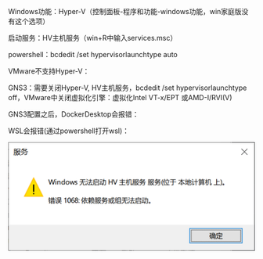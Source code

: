 Windows功能：Hyper-V（控制面板-程序和功能-windows功能，win家庭版没有这个选项）

启动服务：HV主机服务（win+R中输入services.msc）

powershell：bcdedit /set hypervisorlaunchtype auto


VMware不支持Hyper-V：

GNS3：需要关闭Hyper-V, HV主机服务，bcdedit /set hypervisorlaunchtype off，VMware中关闭虚拟化引擎：虚拟化Intel VT-x/EPT 或AMD-I/RVI(V)

GNS3配置之后，DockerDesktop会报错：

WSL会报错(通过powershell打开wsl)：


![image-20211018092941619](image-20211018092941619.png)
